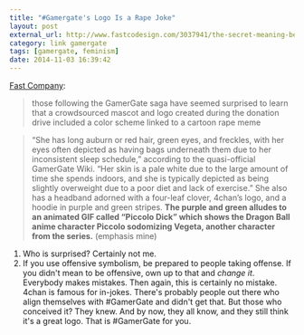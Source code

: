 ```yaml
---
title: "#Gamergate's Logo Is a Rape Joke"
layout: post
external_url: http://www.fastcodesign.com/3037941/the-secret-meaning-behind-gamergates-branding?
category: link gamergate
tags: [gamergate, feminism]
date: 2014-11-03 16:39:42
---
```


[Fast Company](http://www.fastcodesign.com/3037941/the-secret-meaning-behind-gamergates-branding?):

>those following the GamerGate saga have seemed surprised to learn that a crowdsourced mascot and logo created during the donation drive included a color scheme linked to a cartoon rape meme

>“She has long auburn or red hair, green eyes, and freckles, with her eyes often depicted as having bags underneath them due to her inconsistent sleep schedule,” according to the quasi-official GamerGate Wiki. “Her skin is a pale white due to the large amount of time she spends indoors, and she is typically depicted as being slightly overweight due to a poor diet and lack of exercise.”
>She also has a headband adorned with a four-leaf clover, 4chan’s logo, and a hoodie in purple and green stripes. **The purple and green alludes to an animated GIF called “Piccolo Dick” which shows the Dragon Ball anime character Piccolo sodomizing Vegeta, another character from the series.** (emphasis mine)

1. Who is surprised? Certainly not me.
1. If you use offensive symbolism, be prepared to people taking offense. If you didn't mean to be offensive, own up to that and *change it*. Everybody makes mistakes. Then again, this is certainly no mistake. 4chan is famous for in-jokes. There's probably people out there who align themselves with #GamerGate and didn't get that. But those who conceived it? They knew. And by now, they all know, and they still think it's a great logo. That is #GamerGate for you.
